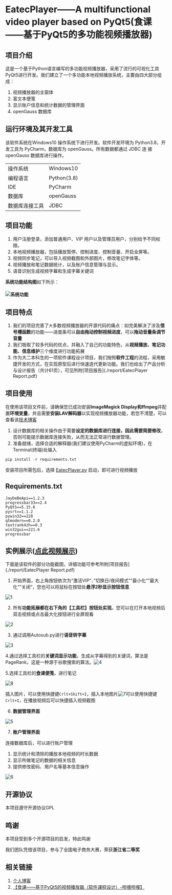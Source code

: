 # EatecPlayer——A multifunctional video player based on PyQt5(食课——基于PyQt5的多功能视频播放器)

## 项目介绍

这是一个基于Python语言编写的多功能视频播放器，采用了流行的可视化工具PyQt5进行开发。我们建立了一个多功能本地视频播放系统，主要由四大部分组成：

1. 视频播放器的主窗体
2. 富文本便笺
3. 显示账户信息和统计数据的管理界面
4. openGauss 数据库

## 运行环境及其开发工具

该软件系统在Windows10 操作系统下进行开发。软件开发环境为 Python3.8，开发工具为 PyCharm，数据库为 openGauss。所有数据都通过 JDBC 连 接 openGauss 数据库进行操作。

|          |             |
| ------- | ----------- |
| 操作系统    | Windows10   |
| 编程语言    | Python(3.8) |
| IDE     | PyCharm     |
| 数据库     | openGauss   |
| 数据库连接工具 | JDBC        |



## 项目功能

1. 用户注册登录，添加普通用户、VIP 用户以及管理员用户，分别给予不同权限。 
2. 本地视频播放器，包括播放暂停、控制进度、控制音量、开启全屏等。 
3. 视频同步笔记，可以导入视频截图和外部图片，修改笔记字体等。 
4. 视频播放和笔记数据统计，以及账户信息管理与显示。 
5. 语音识别生成视频字幕和生成字幕关键词

**系统功能结构图**如下所示：

#### ![系统功能](./pictures/系统功能.png)

## 项目特点

1. 我们的项目完善了`大`多数视频播放器的开源代码的痛点：如完美解决了涉及**信号槽函数**的功能——进度条可以**自由拖动控制视频进度**，可以**拖动音量条调节音量**
2. 我们吸取了较多代码的优点，并融入了自己的功能特色，从**视频播放、笔记功能、信息维护**三个维度进行功能拓展
3. 作为大二本科生的一项软件课程设计项目，我们按照**软件工程**的流程，采用敏捷开发的方式，在实现原型后进行快速迭代更新功能。我们也给出了产品分析与设计报告（共计61页），可见所附[项目报告](./report/EatecPlayer Report.pdf)

## 项目使用

在使用该项目文件前，请确保您已成功安装**ImageMagick Display和ffmpeg**并配置**环境变量**，并且需要**安装LAV解码器**以实现视频播放器功能，若您不清楚，可以查看该[技术博客](https://blog.csdn.net/u012552296/article/details/84311042)

1. 设计数据库的相关操作由于需要**设定的数据库进行连接，因此需要简要修改**，否则可能提示数据库连接失败，从而无法正常进行数据管理。
2. 准备就绪，选择合适的解释器(我们建议使用PyCharm的虚拟环境)，在Terminal(终端)处输入

```python
pip install -r requirements.txt
```

安装项目所需包后，选择 [EatecPlayer.py](./EatecPlayer.py) 启动，即可进行视频播放

## Requirements.txt

```
JayDeBeApi==1.2.3
progressbar33==2.4
PyQt5==5.15.6
pysrt==1.1.2
pywin32==228
qtmodern==0.2.0
textrank4zh==0.3
win32gui==221.6
progressbar
```

## 实例展示([点此视频展示](https://b23.tv/1JGjWC8))

下面是该软件的部分功能截图，详细功能可参考所附[项目报告](./report/EatecPlayer Report.pdf)

1. 开始界面，右上角按钮依次为“激活VIP“、”切换日/夜间模式“”最小化“”最大化“”关闭“，您也可以将鼠标在按钮处**悬浮2秒显示按钮信息**

![1](Images/1.png)

2. 所有**功能拓展都在右下角的【工具栏】按钮处实现**。您可以在打开本地视频后双击视频或点击最大化按钮进行全屏观看

![2](Images/2.png)

3. 通过调用Autosub.py进行**语音转字幕**

![3](Images/3.png)

4.通过选择工具栏的**关键词显示功能**，生成从字幕得到的关键词，算法是PageRank，这是一种源于谷歌搜索的算法。![4](Images/4.png)



5.选择工具栏的**食课便笺**，进行笔记

![8](Images/8.png)

插入图片，可以使用快捷键`Crlt+Shift+I`，插入本地图片![*7*](Images/7.png)可以使用快捷键`Crlt+I`，在播放视频后可以快捷插入视频截图

6. **数据管理界面**

![5](Images/5.png)

7. **账户管理界面**

 连接数据库后，可以进行账户管理

1. 显示统计和清除的播放本地视频的时长数据
2. 显示所做笔记的数据的相关信息
3. 提供修改密码、用户名等基本信息操作

![6](Images/6.png)

## 开源协议

本项目遵守开源协议GPL

## 鸣谢

本项目受到多个开源项目的启发，特此鸣谢

我们团队凭借该项目，参与了全国电子商务大赛，荣获**浙江省二等奖**

## 相关链接

1. [个人博客](https://shawnpi233.github.io/)
2. [【食课——基于PyQt5的视频播放器（软件课程设计）-哔哩哔哩】](https://b23.tv/1JGjWC8)
